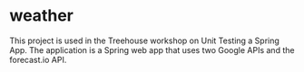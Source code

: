 # weather
This project is used in the Treehouse workshop on Unit Testing a Spring App. The application is a Spring web app that uses two Google APIs and the forecast.io API.
